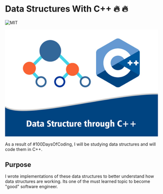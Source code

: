 # Data Structures With C++ :fire: :fire:

![MIT](https://img.shields.io/github/license/mashape/apistatus.svg)

![](images/DataStructures.jpg)

As a result of #100DaysOfCoding, I will be studying data structures and will code them in C++. 

## Purpose

I wrote implementations of these data structures to better understand
how data structures are working. Its one of the must learned topic to become "good" software engineer.


